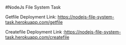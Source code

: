 #NodeJs File System Task


Getfile Deployment Link: https://nodejs-file-system-task.herokuapp.com/getfile 

Createfile Deployment Link :https://nodejs-file-system-task.herokuapp.com/createfile